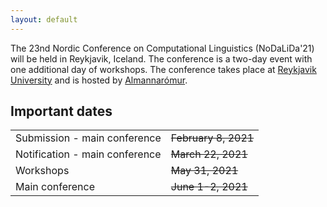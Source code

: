 ```yaml
---
layout: default
---
```


The 23nd Nordic Conference on Computational Linguistics (NoDaLiDa'21) will be held in Reykjavik, Iceland. The conference is a two-day event with one additional day of workshops. The conference takes place at <a href="http://www.ru.is">Reykjavik University</a> and is hosted by <a href="http://www.ru.is">Almannarómur</a>. 

<!-- Box 
<div class="box" markdown="1">
  <p><b>LATEST NEWS</b></p>
  <p><b>October 2</b> Next NoDaLiDa will be in 2021 in Reykjavík, Iceland</p>
  <p><b>October 1</b> Proceedings now in the <a href="https://aclweb.org/anthology/volumes/W19-61/">ACL anthology</a> </p>
</div>
-->

## Important dates <a id="dates"></a>

<div class="table-wrapper">
  <table>
    <tbody>
      <tr><td>Submission - main conference</td> <td><s> February 8, 2021 </s></td></tr>
      <tr><td>Notification - main conference</td> <td><s> March 22, 2021 </s></td></tr>
      <tr><td>Workshops</td> <td> <s>May 31, 2021 </s></td></tr>
      <tr><td>Main conference</td> <td> <s>June 1-2, 2021 </s></td></tr>
    </tbody>
  </table>
</div>
